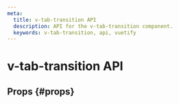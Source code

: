 ```yaml
---
meta:
  title: v-tab-transition API
  description: API for the v-tab-transition component.
  keywords: v-tab-transition, api, vuetify
---
```


# v-tab-transition API

<entry-ad />

## Props {#props}

<api-section name="v-tab-transition" section="props" />

<backmatter />
